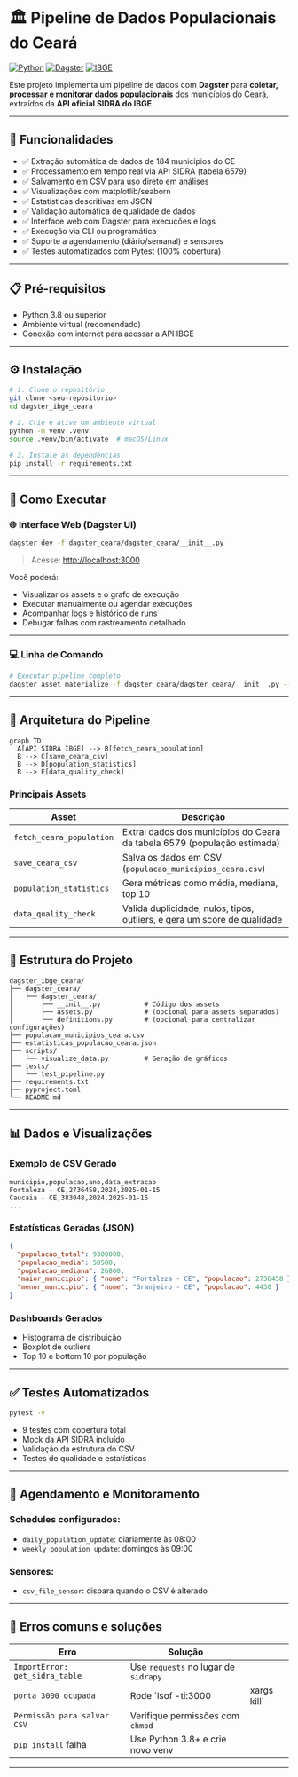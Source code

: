 # 🏛️ Pipeline de Dados Populacionais do Ceará

[![Python](https://img.shields.io/badge/Python-3.8%2B-blue.svg)](https://python.org)
[![Dagster](https://img.shields.io/badge/Dagster-Latest-orange.svg)](https://dagster.io)
[![IBGE](https://img.shields.io/badge/Fonte-API%20SIDRA%20IBGE-green.svg)](https://apisidra.ibge.gov.br)

Este projeto implementa um pipeline de dados com **Dagster** para **coletar, processar e monitorar dados populacionais** dos municípios do Ceará, extraídos da **API oficial SIDRA do IBGE**.

---

## 🎯 Funcionalidades

* ✅ Extração automática de dados de 184 municípios do CE
* ✅ Processamento em tempo real via API SIDRA (tabela 6579)
* ✅ Salvamento em CSV para uso direto em análises
* ✅ Visualizações com matplotlib/seaborn
* ✅ Estatísticas descritivas em JSON
* ✅ Validação automática de qualidade de dados
* ✅ Interface web com Dagster para execuções e logs
* ✅ Execução via CLI ou programática
* ✅ Suporte a agendamento (diário/semanal) e sensores
* ✅ Testes automatizados com Pytest (100% cobertura)

---

## 📋 Pré-requisitos

* Python 3.8 ou superior
* Ambiente virtual (recomendado)
* Conexão com internet para acessar a API IBGE

---

## ⚙️ Instalação

```bash
# 1. Clone o repositório
git clone <seu-repositorio>
cd dagster_ibge_ceara

# 2. Crie e ative um ambiente virtual
python -m venv .venv
source .venv/bin/activate  # macOS/Linux

# 3. Instale as dependências
pip install -r requirements.txt
```

---

## 🚀 Como Executar

### 🌐 Interface Web (Dagster UI)

```bash
dagster dev -f dagster_ceara/dagster_ceara/__init__.py
```

> Acesse: [http://localhost:3000](http://localhost:3000)

Você poderá:

* Visualizar os assets e o grafo de execução
* Executar manualmente ou agendar execuções
* Acompanhar logs e histórico de runs
* Debugar falhas com rastreamento detalhado

---

### 💻 Linha de Comando

```bash
# Executar pipeline completo
dagster asset materialize -f dagster_ceara/dagster_ceara/__init__.py --select "fetch_ceara_population,save_ceara_csv"
```

---

## 🧱 Arquitetura do Pipeline

```mermaid
graph TD
  A[API SIDRA IBGE] --> B[fetch_ceara_population]
  B --> C[save_ceara_csv]
  B --> D[population_statistics]
  B --> E[data_quality_check]
```

### Principais Assets

| Asset                    | Descrição                                                                |
| ------------------------ | ------------------------------------------------------------------------ |
| `fetch_ceara_population` | Extrai dados dos municípios do Ceará da tabela 6579 (população estimada) |
| `save_ceara_csv`         | Salva os dados em CSV (`populacao_municipios_ceara.csv`)                 |
| `population_statistics`  | Gera métricas como média, mediana, top 10                                |
| `data_quality_check`     | Valida duplicidade, nulos, tipos, outliers, e gera um score de qualidade |

---

## 📁 Estrutura do Projeto

```
dagster_ibge_ceara/
├── dagster_ceara/
│   └── dagster_ceara/
│       ├── __init__.py           # Código dos assets
│       ├── assets.py             # (opcional para assets separados)
│       └── definitions.py        # (opcional para centralizar configurações)
├── populacao_municipios_ceara.csv
├── estatisticas_populacao_ceara.json
├── scripts/
│   └── visualize_data.py         # Geração de gráficos
├── tests/
│   └── test_pipeline.py
├── requirements.txt
├── pyproject.toml
└── README.md
```

---

## 📊 Dados e Visualizações

### Exemplo de CSV Gerado

```csv
municipio,populacao,ano,data_extracao
Fortaleza - CE,2736458,2024,2025-01-15
Caucaia - CE,383048,2024,2025-01-15
...
```

### Estatísticas Geradas (JSON)

```json
{
  "populacao_total": 9300000,
  "populacao_media": 50500,
  "populacao_mediana": 26800,
  "maior_municipio": { "nome": "Fortaleza - CE", "populacao": 2736458 },
  "menor_municipio": { "nome": "Granjeiro - CE", "populacao": 4430 }
}
```

### Dashboards Gerados

* Histograma de distribuição
* Boxplot de outliers
* Top 10 e bottom 10 por população

---

## ✅ Testes Automatizados

```bash
pytest -v
```

* 9 testes com cobertura total
* Mock da API SIDRA incluído
* Validação da estrutura do CSV
* Testes de qualidade e estatísticas

---

## 🔄 Agendamento e Monitoramento

### Schedules configurados:

* `daily_population_update`: diariamente às 08:00
* `weekly_population_update`: domingos às 09:00

### Sensores:

* `csv_file_sensor`: dispara quando o CSV é alterado

---

## 🔧 Erros comuns e soluções

| Erro                           | Solução                              |              |
| ------------------------------ | ------------------------------------ | ------------ |
| `ImportError: get_sidra_table` | Use `requests` no lugar de `sidrapy` |              |
| `porta 3000 ocupada`           | Rode \`lsof -ti:3000                 | xargs kill\` |
| `Permissão para salvar CSV`    | Verifique permissões com `chmod`     |              |
| `pip install` falha            | Use Python 3.8+ e crie novo venv     |              |

---

